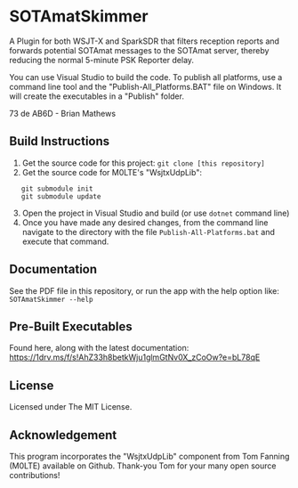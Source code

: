 # SOTAmatSkimmer

A Plugin for both WSJT-X and SparkSDR that filters reception reports and forwards potential SOTAmat messages to the SOTAmat server, thereby reducing the normal 5-minute PSK Reporter delay.

You can use Visual Studio to build the code.
To publish all platforms, use a command line tool and the "Publish-All_Platforms.BAT" file on Windows. It will create the executables in a "Publish" folder.

73 de AB6D - Brian Mathews

## Build Instructions

1. Get the source code for this project: `git clone [this repository]`
2. Get the source code for M0LTE's "WsjtxUdpLib":

```
   git submodule init
   git submodule update
```

3. Open the project in Visual Studio and build (or use `dotnet` command line)
4. Once you have made any desired changes, from the command line navigate to the directory with the file `Publish-All-Platforms.bat` and execute that command.

## Documentation

See the PDF file in this repository, or run the app with the help option like:  `SOTAmatSkimmer --help`

## Pre-Built Executables

Found here, along with the latest documentation: https://1drv.ms/f/s!AhZ33h8betkWju1glmGtNv0X_zCoOw?e=bL78qE

## License

Licensed under The MIT License.

## Acknowledgement

This program incorporates the "WsjtxUdpLib" component from Tom Fanning (M0LTE) available on Github. Thank-you Tom for your many open source contributions!
